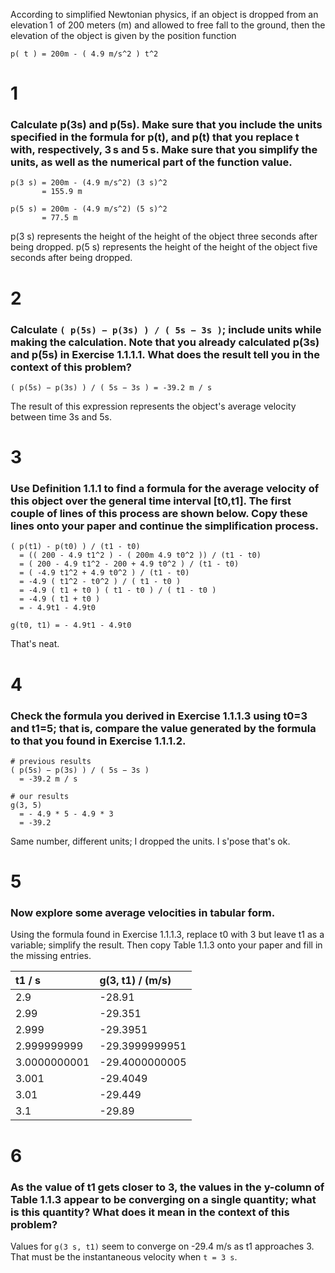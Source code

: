 According to simplified Newtonian physics, if an object is dropped from an elevation 1  of 200 meters (m) and allowed to free fall to the ground, then the elevation of the object is given by the position function

    p( t ) = 200m - ( 4.9 m/s^2 ) t^2

# 1

### Calculate p(3s) and p(5s). Make sure that you include the units specified in the formula for p(t), and p(t) that you replace t with, respectively, 3 s and 5 s. Make sure that you simplify the units, as well as the numerical part of the function value.

    p(3 s) = 200m - (4.9 m/s^2) (3 s)^2
           = 155.9 m

    p(5 s) = 200m - (4.9 m/s^2) (5 s)^2
           = 77.5 m

p(3 s) represents the height of the height of the object three seconds after being dropped. p(5 s) represents the height of the height of the object five seconds after being dropped.

# 2

### Calculate `( p(5s) − p(3s) ) / ( 5s − 3s )`; include units while making the calculation. Note that you already calculated p(3s) and p(5s) in Exercise 1.1.1.1. What does the result tell you in the context of this problem?

    ( p(5s) − p(3s) ) / ( 5s − 3s ) = -39.2 m / s

The result of this expression represents the object's average velocity between time 3s and 5s.

# 3

### Use Definition 1.1.1 to find a formula for the average velocity of this object over the general time interval [t0,t1]. The first couple of lines of this process are shown below. Copy these lines onto your paper and continue the simplification process.

    ( p(t1) - p(t0) ) / (t1 - t0)
      = (( 200 - 4.9 t1^2 ) - ( 200m 4.9 t0^2 )) / (t1 - t0)
      = ( 200 - 4.9 t1^2 - 200 + 4.9 t0^2 ) / (t1 - t0)
      = ( -4.9 t1^2 + 4.9 t0^2 ) / (t1 - t0)
      = -4.9 ( t1^2 - t0^2 ) / ( t1 - t0 )
      = -4.9 ( t1 + t0 ) ( t1 - t0 ) / ( t1 - t0 )
      = -4.9 ( t1 + t0 )
      = - 4.9t1 - 4.9t0

    g(t0, t1) = - 4.9t1 - 4.9t0

That's neat.

# 4

### Check the formula you derived in Exercise 1.1.1.3 using t0=3 and t1=5; that is, compare the value generated by the formula to that you found in Exercise 1.1.1.2.

    # previous results
    ( p(5s) − p(3s) ) / ( 5s − 3s )
      = -39.2 m / s

    # our results
    g(3, 5)
      = - 4.9 * 5 - 4.9 * 3
      = -39.2

Same number, different units; I dropped the units. I s'pose that's ok.

# 5

### Now explore some average velocities in tabular form.

Using the formula found in Exercise 1.1.1.3, replace t0 with 3 but leave t1 as a variable; simplify the result. Then copy Table 1.1.3 onto your paper and fill in the missing entries.

| t1 / s       | g(3, t1) / (m/s) |
| :----------- | :--------------- |
| 2.9          | -28.91           |
| 2.99         | -29.351          |
| 2.999        | -29.3951         |
| 2.999999999  | -29.3999999951   |
| 3.0000000001 | -29.4000000005   |
| 3.001        | -29.4049         |
| 3.01         | -29.449          |
| 3.1          | -29.89           |

# 6

### As the value of t1 gets closer to 3, the values in the y-column of Table 1.1.3 appear to be converging on a single quantity; what is this quantity? What does it mean in the context of this problem?

Values for `g(3 s, t1)` seem to converge on -29.4 m/s as t1 approaches 3. That must be the instantaneous velocity when `t = 3 s`.
